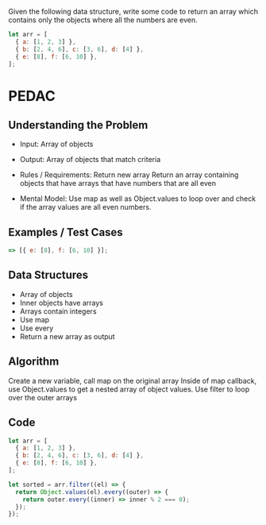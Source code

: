 Given the following data structure, write some code to return an array which contains only the objects where all the numbers are even.

```js
let arr = [
  { a: [1, 2, 3] },
  { b: [2, 4, 6], c: [3, 6], d: [4] },
  { e: [8], f: [6, 10] },
];
```

# PEDAC

## Understanding the Problem

- Input:
  Array of objects

- Output:
  Array of objects that match criteria

- Rules / Requirements:
  Return new array
  Return an array containing objects that have arrays that have numbers that are all even
- Mental Model:
  Use map as well as Object.values to loop over and check if the array values are all even numbers.

## Examples / Test Cases

```js
=> [{ e: [8], f: [6, 10] }];
```

## Data Structures

- Array of objects
- Inner objects have arrays
- Arrays contain integers
- Use map
- Use every
- Return a new array as output

## Algorithm

Create a new variable,
call map on the original array
Inside of map callback, use Object.values to get a nested array of object values.
Use filter to loop over the outer arrays

## Code

```js
let arr = [
  { a: [1, 2, 3] },
  { b: [2, 4, 6], c: [3, 6], d: [4] },
  { e: [8], f: [6, 10] },
];

let sorted = arr.filter((el) => {
  return Object.values(el).every((outer) => {
    return outer.every((inner) => inner % 2 === 0);
  });
});
```

